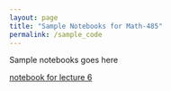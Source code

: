 ```yaml
---
layout: page
title: "Sample Notebooks for Math-485"
permalink: /sample_code
---
```


Sample notebooks goes here

[notebook for lecture 6](https://yingli.github.io/tabular_data_05.pdf)


